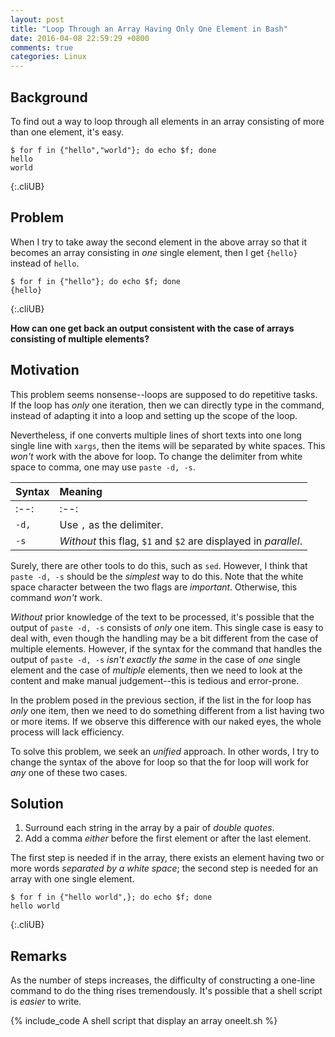 ```yaml
---
layout: post
title: "Loop Through an Array Having Only One Element in Bash"
date: 2016-04-08 22:59:29 +0800
comments: true
categories: Linux
---
```


Background
---

To find out a way to loop through all elements in an array consisting
of more than one element, it's easy.

    $ for f in {"hello","world"}; do echo $f; done
    hello
    world
{:.cliUB}

Problem
---

When I try to take away the second element in the above array so that
it becomes an array consisting in *one* single element, then I get
`{hello}` instead of `hello`.

    $ for f in {"hello"}; do echo $f; done
    {hello}
{:.cliUB}

**How can one get back an output consistent with the case of arrays
consisting of multiple elements?**

<!-- more -->

Motivation
---

This problem seems nonsense--loops are supposed to do repetitive
tasks.  If the loop has *only* one iteration, then we can directly
type in the command, instead of adapting it into a loop and setting up
the scope of the loop.

Nevertheless, if one converts multiple lines of short texts into one
long single line with `xargs`, then the items will be separated by
white spaces.  This *won't* work with the above for loop.  To change
the delimiter from white space to comma, one may use `paste -d, -s`.

| Syntax | Meaning                                                         |
| :----- | :-------------------------------------------------------------- |
| :--:   | :--:                                                            |
| `-d,`  | Use `,` as the delimiter.                                       |
| `-s`   | *Without* this flag, `$1` and `$2` are displayed in *parallel*. |

Surely, there are other tools to do this, such as `sed`.  However, I
think that `paste -d, -s` should be the *simplest* way to do this.
Note that the white space character between the two flags are
*important*.  Otherwise, this command *won't* work.

*Without* prior knowledge of the text to be processed, it's possible
that the output of `paste -d, -s` consists of *only* one item.  This
single case is easy to deal with, even though the handling may be a
bit different from the case of multiple elements.  However, if the
syntax for the command that handles the output of `paste -d, -s`
*isn't exactly the same* in the case of *one* single element and the
case of *multiple* elements, then we need to look at the content and
make manual judgement--this is tedious and error-prone.

In the problem posed in the previous section, if the list in the
for loop has *only* one item, then we need to do something different
from a list having two or more items.  If we observe this difference
with our naked eyes, the whole process will lack efficiency.

To solve this problem, we seek an *unified* approach.  In other words,
I try to change the syntax of the above for loop so that the for loop
will work for *any* one of these two cases.

Solution
---

1. Surround each string in the array by a pair of *double quotes*.
2. Add a comma *either* before the first element or after the last
   element.

The first step is needed if in the array, there exists an element
having two or more words *separated by a white space*; the second step
is needed for an array with one single element.

    $ for f in {"hello world",}; do echo $f; done
    hello world
{:.cliUB}

Remarks
---

As the number of steps increases, the difficulty of constructing a
one-line command to do the thing rises tremendously.  It's possible
that a shell script is *easier* to write.

{% include_code A shell script that display an array oneelt.sh %}
